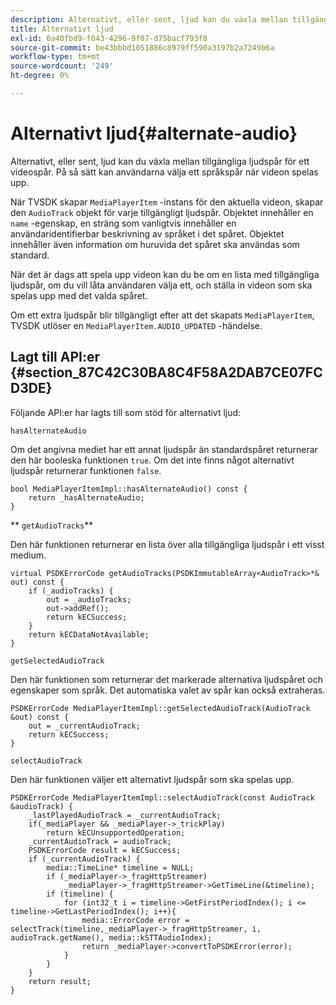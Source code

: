 ```yaml
---
description: Alternativt, eller sent, ljud kan du växla mellan tillgängliga ljudspår för ett videospår. På så sätt kan användarna välja ett språkspår när videon spelas upp.
title: Alternativt ljud
exl-id: 0a40fbd9-f043-4296-9f07-d75bacf793f8
source-git-commit: be43bbbd1051886c8979ff590a3197b2a7249b6a
workflow-type: tm+mt
source-wordcount: '249'
ht-degree: 0%

---
```


# Alternativt ljud{#alternate-audio}

Alternativt, eller sent, ljud kan du växla mellan tillgängliga ljudspår för ett videospår. På så sätt kan användarna välja ett språkspår när videon spelas upp.

<!--<a id="section_E4F9DC28A2944BD08B4190A7F98A8365"></a>-->

När TVSDK skapar `MediaPlayerItem` -instans för den aktuella videon, skapar den `AudioTrack` objekt för varje tillgängligt ljudspår. Objektet innehåller en `name` -egenskap, en sträng som vanligtvis innehåller en användaridentifierbar beskrivning av språket i det spåret. Objektet innehåller även information om huruvida det spåret ska användas som standard.

När det är dags att spela upp videon kan du be om en lista med tillgängliga ljudspår, om du vill låta användaren välja ett, och ställa in videon som ska spelas upp med det valda spåret.

Om ett extra ljudspår blir tillgängligt efter att det skapats `MediaPlayerItem`, TVSDK utlöser en `MediaPlayerItem.AUDIO_UPDATED` -händelse.

## Lagt till API:er {#section_87C42C30BA8C4F58A2DAB7CE07FCD3DE}

Följande API:er har lagts till som stöd för alternativt ljud:

`hasAlternateAudio`

Om det angivna mediet har ett annat ljudspår än standardspåret returnerar den här booleska funktionen `true`. Om det inte finns något alternativt ljudspår returnerar funktionen `false`.

```
bool MediaPlayerItemImpl::hasAlternateAudio() const { 
    return _hasAlternateAudio; 
}
```

** `getAudioTracks`**

Den här funktionen returnerar en lista över alla tillgängliga ljudspår i ett visst medium.

```
virtual PSDKErrorCode getAudioTracks(PSDKImmutableArray<AudioTrack>*& out) const { 
    if (_audioTracks) { 
        out = _audioTracks; 
        out->addRef(); 
        return kECSuccess; 
    } 
    return kECDataNotAvailable; 
} 
```

`getSelectedAudioTrack`

Den här funktionen som returnerar det markerade alternativa ljudspåret och egenskaper som språk. Det automatiska valet av spår kan också extraheras.

```
PSDKErrorCode MediaPlayerItemImpl::getSelectedAudioTrack(AudioTrack &out) const { 
    out = _currentAudioTrack; 
    return kECSuccess; 
}
```

`selectAudioTrack`

Den här funktionen väljer ett alternativt ljudspår som ska spelas upp.

```
PSDKErrorCode MediaPlayerItemImpl::selectAudioTrack(const AudioTrack &audioTrack) { 
    _lastPlayedAudioTrack = _currentAudioTrack; 
    if(_mediaPlayer && _mediaPlayer->_trickPlay) 
        return kECUnsupportedOperation; 
    _currentAudioTrack = audioTrack; 
    PSDKErrorCode result = kECSuccess; 
    if (_currentAudioTrack) { 
        media::TimeLine* timeline = NULL; 
        if (_mediaPlayer->_fragHttpStreamer) 
            _mediaPlayer->_fragHttpStreamer->GetTimeLine(&timeline); 
        if (timeline) { 
            for (int32_t i = timeline->GetFirstPeriodIndex(); i <= timeline->GetLastPeriodIndex(); i++){ 
                media::ErrorCode error = selectTrack(timeline,_mediaPlayer->_fragHttpStreamer, i, audioTrack.getName(), media::kSTTAudioIndex); 
                return _mediaPlayer->convertToPSDKError(error); 
            } 
        } 
    }   
    return result; 
}
```
